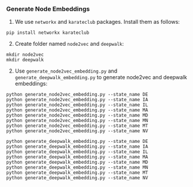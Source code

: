 ### Generate Node Embeddings

1. We use `networkx` and `karateclub` packages. Install them as follows:

```
pip install networkx karateclub
```

2. Create folder named `node2vec` and `deepwalk`:

```
mkdir node2vec
mkdir deepwalk
```

2. Use `generate_node2vec_embedding.py` and `generate_deepwalk_embedding.py` to generate node2vec and deepwalk embeddings:

```
python generate_node2vec_embedding.py --state_name DE
python generate_node2vec_embedding.py --state_name IA
python generate_node2vec_embedding.py --state_name IL
python generate_node2vec_embedding.py --state_name MA
python generate_node2vec_embedding.py --state_name MD
python generate_node2vec_embedding.py --state_name MN
python generate_node2vec_embedding.py --state_name MT
python generate_node2vec_embedding.py --state_name NV

python generate_deepwalk_embedding.py --state_name DE
python generate_deepwalk_embedding.py --state_name IA
python generate_deepwalk_embedding.py --state_name IL
python generate_deepwalk_embedding.py --state_name MA
python generate_deepwalk_embedding.py --state_name MD
python generate_deepwalk_embedding.py --state_name MN
python generate_deepwalk_embedding.py --state_name MT
python generate_deepwalk_embedding.py --state_name NV
```